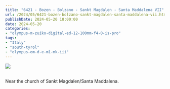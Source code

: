 ```yaml
---
title: "6421 - Bozen - Bolzano - Sankt Magdalen - Santa Maddalena VII"
url: /2024/05/6421-bozen-bolzano-sankt-magdalen-santa-maddalena-vii.html
publishDate: 2024-05-20 18:00:00
date: 2024-05-20
categories:
- "olympus-m-zuiko-digital-ed-12-100mm-f4-0-is-pro"
tags:
- "Italy"
- "south-tyrol"
- "olympus-om-d-e-m1-mk-iii"
---
```

<div class="container">
<div class="center"><a target="_blank" href="https://d25zfm9zpd7gm5.cloudfront.net/1200x1200/2020/20200905_083454_lr.jpg"><img class="webfeedsFeaturedVisual" src="https://d25zfm9zpd7gm5.cloudfront.net/0600x0600/2020/20200905_083454_lr.jpg" /></a></div>
</div>
<br />

Near the church of Sankt Magdalen/Santa Maddalena.
